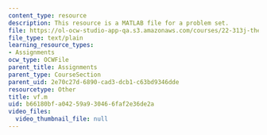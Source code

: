 ```yaml
---
content_type: resource
description: This resource is a MATLAB file for a problem set.
file: https://ol-ocw-studio-app-qa.s3.amazonaws.com/courses/22-313j-thermal-hydraulics-in-power-technology-spring-2007/b66180bfa04259a930466faf2e36de2a_vf.m
file_type: text/plain
learning_resource_types:
- Assignments
ocw_type: OCWFile
parent_title: Assignments
parent_type: CourseSection
parent_uid: 2e70c27d-6890-cad3-dcb1-c63bd9346dde
resourcetype: Other
title: vf.m
uid: b66180bf-a042-59a9-3046-6faf2e36de2a
video_files:
  video_thumbnail_file: null
---
```

